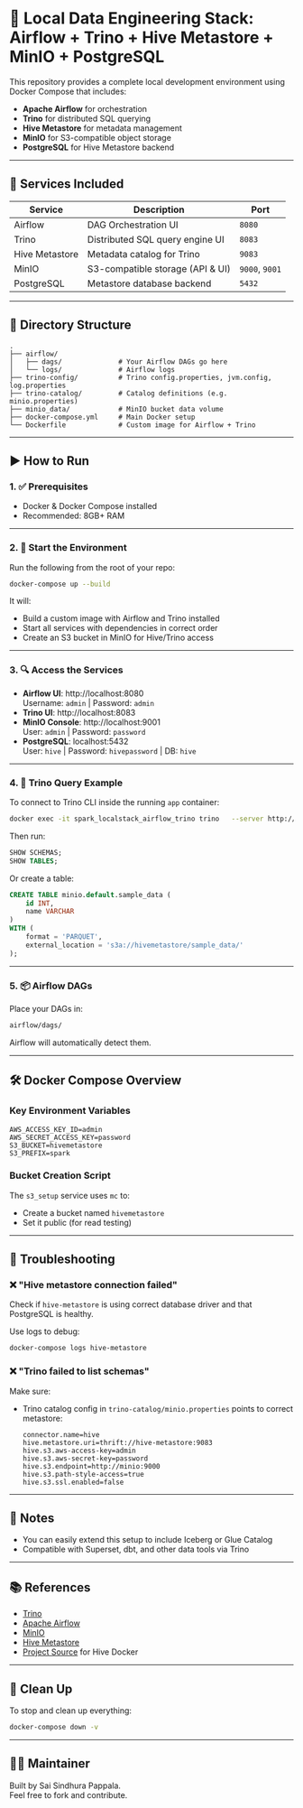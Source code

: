 # 🧪 Local Data Engineering Stack: Airflow + Trino + Hive Metastore + MinIO + PostgreSQL

This repository provides a complete local development environment using Docker Compose that includes:

- **Apache Airflow** for orchestration
- **Trino** for distributed SQL querying
- **Hive Metastore** for metadata management
- **MinIO** for S3-compatible object storage
- **PostgreSQL** for Hive Metastore backend

---

## 🔧 Services Included

| Service         | Description                                      | Port     |
|----------------|--------------------------------------------------|----------|
| Airflow         | DAG Orchestration UI                            | `8080`   |
| Trino           | Distributed SQL query engine UI                 | `8083`   |
| Hive Metastore  | Metadata catalog for Trino                      | `9083`   |
| MinIO           | S3-compatible storage (API & UI)                | `9000`, `9001` |
| PostgreSQL      | Metastore database backend                      | `5432`   |

---

## 📁 Directory Structure

```
.
├── airflow/
│   ├── dags/              # Your Airflow DAGs go here
│   └── logs/              # Airflow logs
├── trino-config/          # Trino config.properties, jvm.config, log.properties
├── trino-catalog/         # Catalog definitions (e.g. minio.properties)
├── minio_data/            # MinIO bucket data volume
├── docker-compose.yml     # Main Docker setup
└── Dockerfile             # Custom image for Airflow + Trino
```

---

## ▶️ How to Run

### 1. ✅ Prerequisites

- Docker & Docker Compose installed
- Recommended: 8GB+ RAM

---

### 2. 🚀 Start the Environment

Run the following from the root of your repo:

```bash
docker-compose up --build
```

It will:

- Build a custom image with Airflow and Trino installed
- Start all services with dependencies in correct order
- Create an S3 bucket in MinIO for Hive/Trino access

---

### 3. 🔍 Access the Services

- **Airflow UI**: http://localhost:8080  
  Username: `admin` | Password: `admin`  
- **Trino UI**: http://localhost:8083  
- **MinIO Console**: http://localhost:9001  
  User: `admin` | Password: `password`  
- **PostgreSQL**: localhost:5432  
  User: `hive` | Password: `hivepassword` | DB: `hive`

---

### 4. 🧪 Trino Query Example

To connect to Trino CLI inside the running `app` container:

```bash
docker exec -it spark_localstack_airflow_trino trino   --server http://localhost:8083 --catalog minio --schema default
```

Then run:

```sql
SHOW SCHEMAS;
SHOW TABLES;
```

Or create a table:

```sql
CREATE TABLE minio.default.sample_data (
    id INT,
    name VARCHAR
)
WITH (
    format = 'PARQUET',
    external_location = 's3a://hivemetastore/sample_data/'
);
```

---

### 5. 📦 Airflow DAGs

Place your DAGs in:

```bash
airflow/dags/
```

Airflow will automatically detect them.

---

## 🛠 Docker Compose Overview

### Key Environment Variables

```env
AWS_ACCESS_KEY_ID=admin
AWS_SECRET_ACCESS_KEY=password
S3_BUCKET=hivemetastore
S3_PREFIX=spark
```

### Bucket Creation Script

The `s3_setup` service uses `mc` to:

- Create a bucket named `hivemetastore`
- Set it public (for read testing)

---

## 🐞 Troubleshooting

### ❌ "Hive metastore connection failed"

Check if `hive-metastore` is using correct database driver and that PostgreSQL is healthy.

Use logs to debug:

```bash
docker-compose logs hive-metastore
```

### ❌ "Trino failed to list schemas"

Make sure:

- Trino catalog config in `trino-catalog/minio.properties` points to correct metastore:
  
  ```
  connector.name=hive
  hive.metastore.uri=thrift://hive-metastore:9083
  hive.s3.aws-access-key=admin
  hive.s3.aws-secret-key=password
  hive.s3.endpoint=http://minio:9000
  hive.s3.path-style-access=true
  hive.s3.ssl.enabled=false
  ```

---

## 📌 Notes

- You can easily extend this setup to include Iceberg or Glue Catalog
- Compatible with Superset, dbt, and other data tools via Trino

---

## 📚 References

- [Trino](https://trino.io)
- [Apache Airflow](https://airflow.apache.org)
- [MinIO](https://min.io)
- [Hive Metastore](https://cwiki.apache.org/confluence/display/Hive/Hive+Metastore)
- [Project Source](https://github.com/naushadh/hive-metastore) for Hive Docker

---

## 🧹 Clean Up

To stop and clean up everything:

```bash
docker-compose down -v
```

---

## 👩‍💻 Maintainer

Built by Sai Sindhura Pappala.  
Feel free to fork and contribute.
